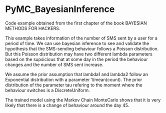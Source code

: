 # PyMC_BayesianInference
Code example obtained from the first chapter of the book BAYESIAN METHODS FOR HACKERS.

This example takes information of the number of SMS sent by a user for a period of time. We can use bayesian inference to see and validate the hypothesis that the SMS-sending behaviour follows a Poisson distribution. But this Poisson distribution may have two different lambda parameters based on the supsicious that at some day in the period the behaviour changes and the number of SMS sent increase.

We assume the prior assumption that lambda1 and lambda2 follow an Exponential distribution with a parameter 1/mean(count).
The prior distribution of the parameter tau refering to the moment where the behaviour switches is a DiscreteUniform.

The trained model using the Markov Chain MonteCarlo shows that it is very likely that there is a change of behaviour around the day 45.
